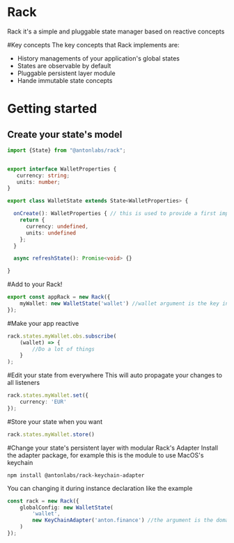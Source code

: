 # Rack
Rack it's a simple and pluggable state manager based on reactive concepts

#Key concepts
The key concepts that Rack implements are:
- History managements of your application's global states
- States are observable by default
- Pluggable persistent layer module
- Hande immutable state concepts

# Getting started

## Create your state's model
```typescript 
import {State} from "@antonlabs/rack";


export interface WalletProperties {
   currency: string;
   units: number;
}

export class WalletState extends State<WalletProperties> {

  onCreate(): WalletProperties { // this is used to provide a first implementation of you state
    return {
      currency: undefined,
      units: undefined
    };
  }

  async refreshState(): Promise<void> {}

}

```

#Add to your Rack!

```typescript 
export const appRack = new Rack({
    myWallet: new WalletState('wallet') //wallet argument is the key in the persitent layer that contains the state content
});
```

#Make your app reactive
```typescript
rack.states.myWallet.obs.subscribe(
    (wallet) => {
        //Do a lot of things
    }
);
```

#Edit your state from everywhere
This will auto propagate your changes to all listeners
```typescript
rack.states.myWallet.set({
    currency: 'EUR'
});
```

#Store your state when you want
```typescript
rack.states.myWallet.store()
```

#Change your state's persistent layer with modular Rack's Adapter
Install the adapter package, for example this is the module to use MacOS's keychain

```npm install @antonlabs/rack-keychain-adapter```

You can changing it during instance declaration like the example
```typescript
const rack = new Rack({
    globalConfig: new WalletState(
        'wallet', 
        new KeyChainAdapter('anton.finance') //the argument is the domain of our secrets
    )
});
```
